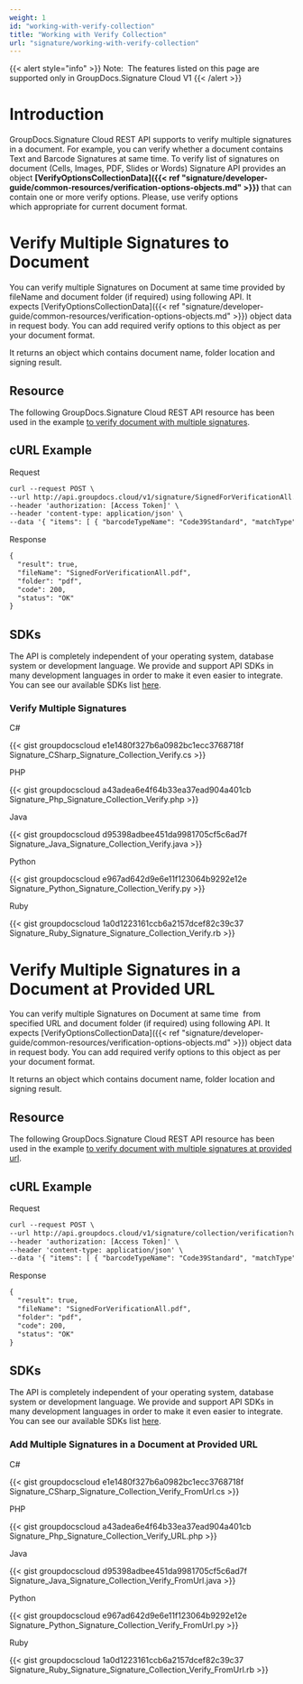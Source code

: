 ```yaml
---
weight: 1
id: "working-with-verify-collection"
title: "Working with Verify Collection"
url: "signature/working-with-verify-collection"
---
```


{{< alert style="info" >}}
Note:  The features listed on this page are supported only in GroupDocs.Signature Cloud V1
{{< /alert >}}










# Introduction #

GroupDocs.Signature Cloud REST API supports to verify multiple signatures in a document. For example, you can verify whether a document contains Text and Barcode Signatures at same time. To verify list of signatures on document (Cells, Images, PDF, Slides or Words) Signature API provides an object **[VerifyOptionsCollectionData]({{< ref "signature/developer-guide/common-resources/verification-options-objects.md" >}})** that can contain one or more verify options. Please, use verify options which appropriate for current document format.

# Verify Multiple Signatures to Document #

You can verify multiple Signatures on Document at same time provided by fileName and document folder (if required) using following API. It expects [VerifyOptionsCollectionData]({{< ref "signature/developer-guide/common-resources/verification-options-objects.md" >}}) object data in request body. You can add required verify options to this object as per your document format.

It returns an object which contains document name, folder location and signing result.

## Resource ##

The following GroupDocs.Signature Cloud REST API resource has been used in the example [to verify document with multiple signatures](https://apireference.groupdocs.cloud/signature/#!/Verification/PostVerificationCollection).

## cURL Example ##





 Request

```html 
curl --request POST \
--url http://api.groupdocs.cloud/v1/signature/SignedForVerificationAll.pdf/collection/verification?folder#storage \
--header 'authorization: [Access Token]' \
--header 'content-type: application/json' \
--data '{ "items": [ { "barcodeTypeName": "Code39Standard", "matchType": "Contains", "text": "123456789012", "verifyAllPages": true, "isValid": false, "documentPageNumber": 1, "pagesSetup": { "firstPage": false, "lastPage": true, "oddPages": false, "evenPages": true, "pageNumbers": [  1 ] }, "OptionsType": "PdfVerifyBarcodeOptionsData" }, { "password": "1234567890", "certificateGuid": "certificates\SherlockHolmes.pfx", "isValid": false, "documentPageNumber": 1, "pagesSetup": { "firstPage": false, "lastPage": true, "oddPages": false, "evenPages": true, "pageNumbers": [  1 ] }, "OptionsType": "PdfVerifyDigitalOptionsData" } ], "isValid": false }'

 ```




 Response

```html 
{
  "result": true,
  "fileName": "SignedForVerificationAll.pdf",
  "folder": "pdf",
  "code": 200,
  "status": "OK"
}
 ```






## SDKs ##

The API is completely independent of your operating system, database system or development language. We provide and support API SDKs in many development languages in order to make it even easier to integrate. You can see our available SDKs list [here](https://github.com/groupdocs-signature-cloud).

### Verify Multiple Signatures ###





 C#




{{< gist groupdocscloud e1e1480f327b6a0982bc1ecc3768718f Signature_CSharp_Signature_Collection_Verify.cs >}}







 PHP




{{< gist groupdocscloud a43adea6e4f64b33ea37ead904a401cb Signature_Php_Signature_Collection_Verify.php >}}







 Java




{{< gist groupdocscloud d95398adbee451da9981705cf5c6ad7f Signature_Java_Signature_Collection_Verify.java >}}







 Python




{{< gist groupdocscloud e967ad642d9e6e11f123064b9292e12e Signature_Python_Signature_Collection_Verify.py >}}







 Ruby




{{< gist groupdocscloud 1a0d1223161ccb6a2157dcef82c39c37 Signature_Ruby_Signature_Signature_Collection_Verify.rb >}}







 

# Verify Multiple Signatures in a Document at Provided URL #

You can verify multiple Signatures on Document at same time  from specified URL and document folder (if required) using following API. It expects [VerifyOptionsCollectionData]({{< ref "signature/developer-guide/common-resources/verification-options-objects.md" >}}) object data in request body. You can add required verify options to this object as per your document format.

It returns an object which contains document name, folder location and signing result.

## Resource ##

The following GroupDocs.Signature Cloud REST API resource has been used in the example [to verify document with multiple signatures at provided url](https://apireference.groupdocs.cloud/signature/#!/Verification/PostVerificationCollection).

## cURL Example ##





 Request

```html 
curl --request POST \
--url http://api.groupdocs.cloud/v1/signature/collection/verification?url#https%3a%2f%2fwww.dropbox.com%2fs%2fumokluz338w4ng7%2fone-page.docx%3fdl%3d1 \
--header 'authorization: [Access Token]' \
--header 'content-type: application/json' \
--data '{ "items": [ { "barcodeTypeName": "Code39Standard", "matchType": "Contains", "text": "123456789012", "verifyAllPages": true, "isValid": false, "documentPageNumber": 1, "pagesSetup": { "firstPage": false, "lastPage": true, "oddPages": false, "evenPages": true, "pageNumbers": [  1 ] }, "OptionsType": "PdfVerifyBarcodeOptionsData" }, { "password": "1234567890", "certificateGuid": "certificates\SherlockHolmes.pfx", "isValid": false, "documentPageNumber": 1, "pagesSetup": { "firstPage": false, "lastPage": true, "oddPages": false, "evenPages": true, "pageNumbers": [  1 ] }, "OptionsType": "PdfVerifyDigitalOptionsData" } ], "isValid": false }'

 ```




 Response

```html 
{
  "result": true,
  "fileName": "SignedForVerificationAll.pdf",
  "folder": "pdf",
  "code": 200,
  "status": "OK"
}
 ```






## SDKs ##

The API is completely independent of your operating system, database system or development language. We provide and support API SDKs in many development languages in order to make it even easier to integrate. You can see our available SDKs list [here](https://github.com/groupdocs-signature-cloud).

### Add Multiple Signatures in a Document at Provided URL ###





 C#




{{< gist groupdocscloud e1e1480f327b6a0982bc1ecc3768718f Signature_CSharp_Signature_Collection_Verify_FromUrl.cs >}}







 PHP




{{< gist groupdocscloud a43adea6e4f64b33ea37ead904a401cb Signature_Php_Signature_Collection_Verify_URL.php >}}







 Java




{{< gist groupdocscloud d95398adbee451da9981705cf5c6ad7f Signature_Java_Signature_Collection_Verify_FromUrl.java >}}







 Python




{{< gist groupdocscloud e967ad642d9e6e11f123064b9292e12e Signature_Python_Signature_Collection_Verify_FromUrl.py >}}







 Ruby




{{< gist groupdocscloud 1a0d1223161ccb6a2157dcef82c39c37 Signature_Ruby_Signature_Signature_Collection_Verify_FromUrl.rb >}}







